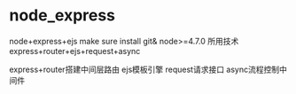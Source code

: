 # node_express
node+express+ejs
make sure install git& node>=4.7.0
所用技术
express+router+ejs+request+async

express+router搭建中间层路由
ejs模板引擎
request请求接口
async流程控制中间件
